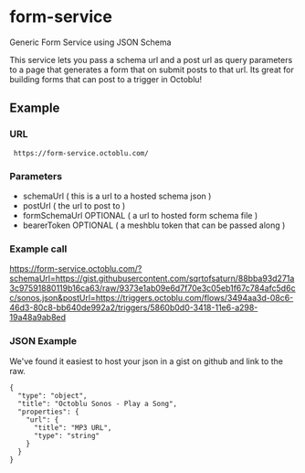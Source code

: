 # form-service
Generic Form Service using JSON Schema

This service lets you pass a schema url and a post url as query parameters to a page that generates a form that on submit posts to that url. Its great for building forms that can post to a trigger in Octoblu!

## Example

### URL
```
 https://form-service.octoblu.com/
```

### Parameters
- schemaUrl ( this is a url to a hosted schema json )
- postUrl ( the url to post to )
- formSchemaUrl OPTIONAL ( a url to hosted form schema file )
- bearerToken OPTIONAL ( a meshblu token that can be passed along )

### Example call

https://form-service.octoblu.com/?schemaUrl=https://gist.githubusercontent.com/sqrtofsaturn/88bba93d271a3c97591880119b16ca63/raw/9373e1ab09e6d7f70e3c05eb1f67c784afc5d6cc/sonos.json&postUrl=https://triggers.octoblu.com/flows/3494aa3d-08c6-46d3-80c8-bb640de992a2/triggers/5860b0d0-3418-11e6-a298-19a48a9ab8ed

### JSON Example

We've found it easiest to host your json in a gist on github and link to the raw.

```
{
  "type": "object",
  "title": "Octoblu Sonos - Play a Song",
  "properties": {
    "url": {
      "title": "MP3 URL",
      "type": "string"
    }
  }
}
```
